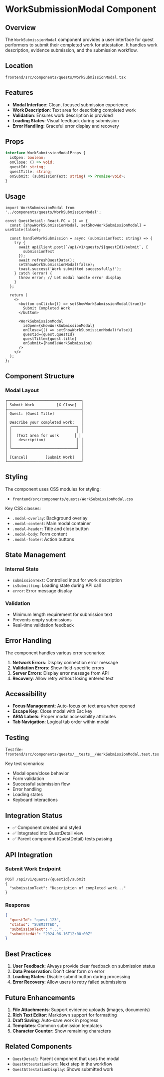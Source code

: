 # WorkSubmissionModal Component

## Overview

The `WorkSubmissionModal` component provides a user interface for quest performers to submit their completed work for attestation. It handles work description, evidence submission, and the submission workflow.

## Location

`frontend/src/components/quests/WorkSubmissionModal.tsx`

## Features

- **Modal Interface**: Clean, focused submission experience
- **Work Description**: Text area for describing completed work
- **Validation**: Ensures work description is provided
- **Loading States**: Visual feedback during submission
- **Error Handling**: Graceful error display and recovery

## Props

```typescript
interface WorkSubmissionModalProps {
  isOpen: boolean;
  onClose: () => void;
  questId: string;
  questTitle: string;
  onSubmit: (submissionText: string) => Promise<void>;
}
```

## Usage

```tsx
import WorkSubmissionModal from '../components/quests/WorkSubmissionModal';

const QuestDetail: React.FC = () => {
  const [showWorkSubmissionModal, setShowWorkSubmissionModal] = useState(false);

  const handleWorkSubmission = async (submissionText: string) => {
    try {
      await apiClient.post(`/api/v1/quests/${questId}/submit`, {
        submissionText
      });
      await refreshQuestData();
      setShowWorkSubmissionModal(false);
      toast.success('Work submitted successfully!');
    } catch (error) {
      throw error; // Let modal handle error display
    }
  };

  return (
    <>
      <button onClick={() => setShowWorkSubmissionModal(true)}>
        Submit Completed Work
      </button>
      
      <WorkSubmissionModal
        isOpen={showWorkSubmissionModal}
        onClose={() => setShowWorkSubmissionModal(false)}
        questId={quest.questId}
        questTitle={quest.title}
        onSubmit={handleWorkSubmission}
      />
    </>
  );
};
```

## Component Structure

### Modal Layout
```
┌─────────────────────────────────┐
│ Submit Work          [X Close]  │
├─────────────────────────────────┤
│ Quest: [Quest Title]            │
│                                 │
│ Describe your completed work:   │
│ ┌─────────────────────────────┐ │
│ │                             │ │
│ │  (Text area for work       │ │
│ │   description)              │ │
│ │                             │ │
│ └─────────────────────────────┘ │
│                                 │
│ [Cancel]        [Submit Work]   │
└─────────────────────────────────┘
```

## Styling

The component uses CSS modules for styling:
- `frontend/src/components/quests/WorkSubmissionModal.css`

Key CSS classes:
- `.modal-overlay`: Background overlay
- `.modal-content`: Main modal container
- `.modal-header`: Title and close button
- `.modal-body`: Form content
- `.modal-footer`: Action buttons

## State Management

### Internal State
- `submissionText`: Controlled input for work description
- `isSubmitting`: Loading state during API call
- `error`: Error message display

### Validation
- Minimum length requirement for submission text
- Prevents empty submissions
- Real-time validation feedback

## Error Handling

The component handles various error scenarios:
1. **Network Errors**: Display connection error message
2. **Validation Errors**: Show field-specific errors
3. **Server Errors**: Display error message from API
4. **Recovery**: Allow retry without losing entered text

## Accessibility

- **Focus Management**: Auto-focus on text area when opened
- **Escape Key**: Close modal with Esc key
- **ARIA Labels**: Proper modal accessibility attributes
- **Tab Navigation**: Logical tab order within modal

## Testing

Test file: `frontend/src/components/quests/__tests__/WorkSubmissionModal.test.tsx`

Key test scenarios:
- Modal open/close behavior
- Form validation
- Successful submission flow
- Error handling
- Loading states
- Keyboard interactions

## Integration Status

- ✅ Component created and styled
- ✅ Integrated into QuestDetail view
- ✅ Parent component (QuestDetail) tests passing

## API Integration

### Submit Work Endpoint
```
POST /api/v1/quests/{questId}/submit
{
  "submissionText": "Description of completed work..."
}
```

### Response
```json
{
  "questId": "quest-123",
  "status": "SUBMITTED",
  "submissionText": "...",
  "submittedAt": "2024-06-16T12:00:00Z"
}
```

## Best Practices

1. **User Feedback**: Always provide clear feedback on submission status
2. **Data Preservation**: Don't clear form on error
3. **Loading States**: Disable submit button during processing
4. **Error Recovery**: Allow users to retry failed submissions

## Future Enhancements

1. **File Attachments**: Support evidence uploads (images, documents)
2. **Rich Text Editor**: Markdown support for formatting
3. **Draft Saving**: Auto-save work in progress
4. **Templates**: Common submission templates
5. **Character Counter**: Show remaining characters

## Related Components

- `QuestDetail`: Parent component that uses the modal
- `QuestAttestationForm`: Next step in the workflow
- `QuestAttestationDisplay`: Shows submitted work